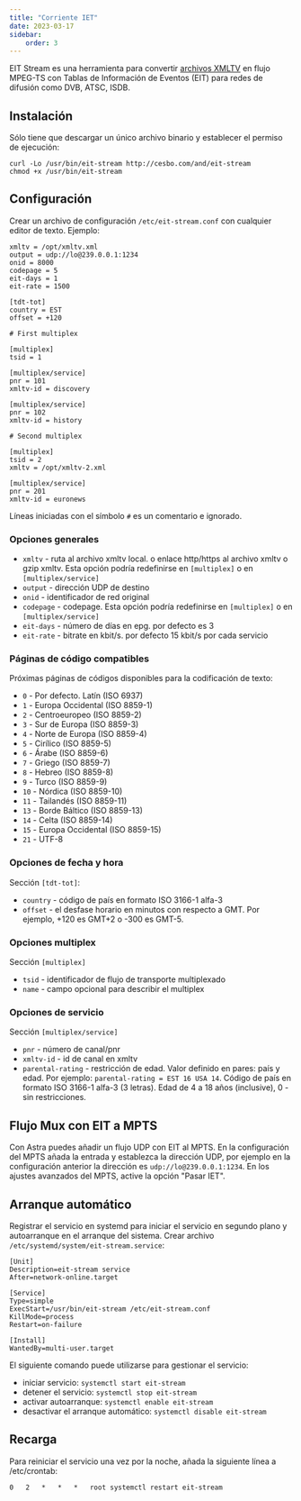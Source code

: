 ```yaml
---
title: "Corriente IET"
date: 2023-03-17
sidebar:
    order: 3
---
```


EIT Stream es una herramienta para convertir [archivos XMLTV](https://help.cesbo.com/misc/articles/format/xmltv) en flujo MPEG-TS con Tablas de Información de Eventos (EIT) para redes de difusión como DVB, ATSC, ISDB.

## Instalación[](https://help.cesbo.com/misc/tools-and-utilities/tv-and-media/eit-stream#installation)

Sólo tiene que descargar un único archivo binario y establecer el permiso de ejecución:

```
curl -Lo /usr/bin/eit-stream http://cesbo.com/and/eit-stream
chmod +x /usr/bin/eit-stream
```

## Configuración[](https://help.cesbo.com/misc/tools-and-utilities/tv-and-media/eit-stream#configuration)

Crear un archivo de configuración `/etc/eit-stream.conf` con cualquier editor de texto. Ejemplo:

```
xmltv = /opt/xmltv.xml
output = udp://lo@239.0.0.1:1234
onid = 8000
codepage = 5
eit-days = 1
eit-rate = 1500

[tdt-tot]
country = EST
offset = +120

# First multiplex

[multiplex]
tsid = 1

[multiplex/service]
pnr = 101
xmltv-id = discovery

[multiplex/service]
pnr = 102
xmltv-id = history

# Second multiplex

[multiplex]
tsid = 2
xmltv = /opt/xmltv-2.xml

[multiplex/service]
pnr = 201
xmltv-id = euronews
```

Líneas iniciadas con el símbolo `#` es un comentario e ignorado.

### Opciones generales

- `xmltv` - ruta al archivo xmltv local. o enlace http/https al archivo xmltv o gzip xmltv. Esta opción podría redefinirse en `[multiplex]` o en `[multiplex/service]`
- `output` - dirección UDP de destino
- `onid` - identificador de red original
- `codepage` - codepage. Esta opción podría redefinirse en `[multiplex]` o en `[multiplex/service]`
- `eit-days` - número de días en epg. por defecto es 3
- `eit-rate` - bitrate en kbit/s. por defecto 15 kbit/s por cada servicio

### Páginas de código compatibles

Próximas páginas de códigos disponibles para la codificación de texto:

- `0` - Por defecto. Latín (ISO 6937)
- `1` - Europa Occidental (ISO 8859-1)
- `2` - Centroeuropeo (ISO 8859-2)
- `3` - Sur de Europa (ISO 8859-3)
- `4` - Norte de Europa (ISO 8859-4)
- `5` - Cirílico (ISO 8859-5)
- `6` - Árabe (ISO 8859-6)
- `7` - Griego (ISO 8859-7)
- `8` - Hebreo (ISO 8859-8)
- `9` - Turco (ISO 8859-9)
- `10` - Nórdica (ISO 8859-10)
- `11` - Tailandés (ISO 8859-11)
- `13` - Borde Báltico (ISO 8859-13)
- `14` - Celta (ISO 8859-14)
- `15` - Europa Occidental (ISO 8859-15)
- `21` - UTF-8

### Opciones de fecha y hora

Sección `[tdt-tot]`:

- `country` - código de país en formato ISO 3166-1 alfa-3
- `offset` - el desfase horario en minutos con respecto a GMT. Por ejemplo, +120 es GMT+2 o -300 es GMT-5.

### Opciones multiplex

Sección `[multiplex]`

- `tsid` - identificador de flujo de transporte multiplexado
- `name` - campo opcional para describir el multiplex

### Opciones de servicio

Sección `[multiplex/service]`

- `pnr` - número de canal/pnr
- `xmltv-id` - id de canal en xmltv
- `parental-rating` - restricción de edad. Valor definido en pares: país y edad. Por ejemplo: `parental-rating = EST 16 USA 14`. Código de país en formato ISO 3166-1 alfa-3 (3 letras). Edad de 4 a 18 años (inclusive), 0 - sin restricciones.

## Flujo Mux con EIT a MPTS[](https://help.cesbo.com/misc/tools-and-utilities/tv-and-media/eit-stream#mux-stream-with-eit-to-mpts)

Con Astra puedes añadir un flujo UDP con EIT al MPTS. En la configuración del MPTS añada la entrada y establezca la dirección UDP, por ejemplo en la configuración anterior la dirección es `udp://lo@239.0.0.1:1234`. En los ajustes avanzados del MPTS, active la opción "Pasar IET".

## Arranque automático[](https://help.cesbo.com/misc/tools-and-utilities/tv-and-media/eit-stream#autostart)

Registrar el servicio en systemd para iniciar el servicio en segundo plano y autoarranque en el arranque del sistema. Crear archivo `/etc/systemd/system/eit-stream.service`:

```
[Unit]
Description=eit-stream service
After=network-online.target

[Service]
Type=simple
ExecStart=/usr/bin/eit-stream /etc/eit-stream.conf
KillMode=process
Restart=on-failure

[Install]
WantedBy=multi-user.target
```

El siguiente comando puede utilizarse para gestionar el servicio:

- iniciar servicio: `systemctl start eit-stream`
- detener el servicio: `systemctl stop eit-stream`
- activar autoarranque: `systemctl enable eit-stream`
- desactivar el arranque automático: `systemctl disable eit-stream`

## Recarga[](https://help.cesbo.com/misc/tools-and-utilities/tv-and-media/eit-stream#reload)

Para reiniciar el servicio una vez por la noche, añada la siguiente línea a /etc/crontab:

```
0   2   *   *   *   root systemctl restart eit-stream
```

